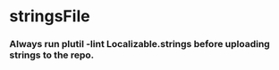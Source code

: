 # stringsFile

### Always run plutil -lint Localizable.strings before uploading strings to the repo.
